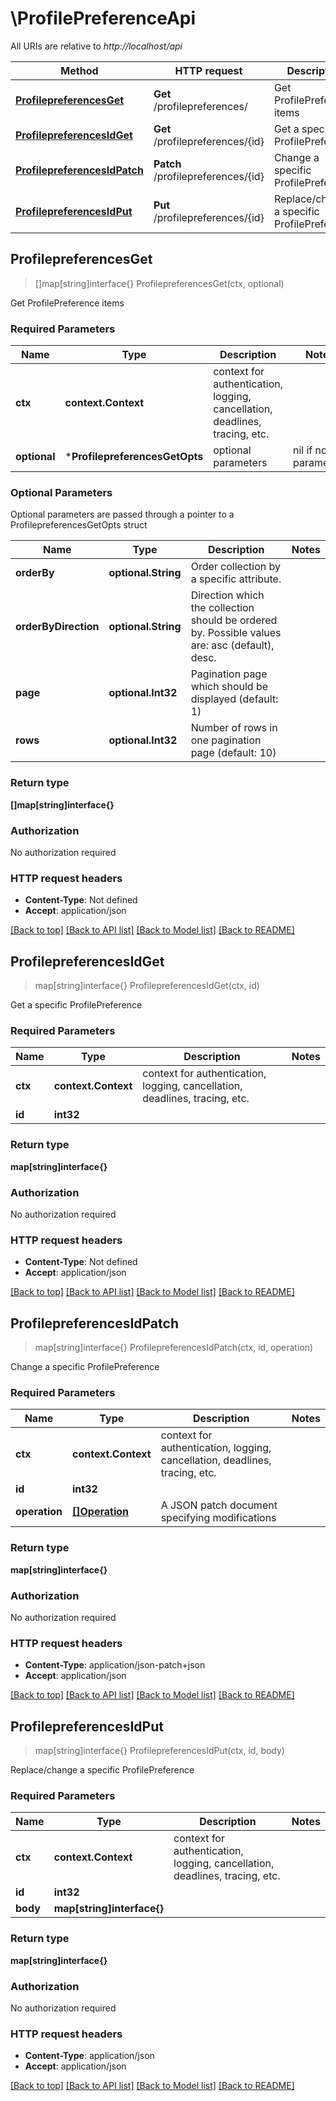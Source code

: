 # \ProfilePreferenceApi

All URIs are relative to *http://localhost/api*

Method | HTTP request | Description
------------- | ------------- | -------------
[**ProfilepreferencesGet**](ProfilePreferenceApi.md#ProfilepreferencesGet) | **Get** /profilepreferences/ | Get ProfilePreference items
[**ProfilepreferencesIdGet**](ProfilePreferenceApi.md#ProfilepreferencesIdGet) | **Get** /profilepreferences/{id} | Get a specific ProfilePreference
[**ProfilepreferencesIdPatch**](ProfilePreferenceApi.md#ProfilepreferencesIdPatch) | **Patch** /profilepreferences/{id} | Change a specific ProfilePreference
[**ProfilepreferencesIdPut**](ProfilePreferenceApi.md#ProfilepreferencesIdPut) | **Put** /profilepreferences/{id} | Replace/change a specific ProfilePreference



## ProfilepreferencesGet

> []map[string]interface{} ProfilepreferencesGet(ctx, optional)

Get ProfilePreference items

### Required Parameters


Name | Type | Description  | Notes
------------- | ------------- | ------------- | -------------
**ctx** | **context.Context** | context for authentication, logging, cancellation, deadlines, tracing, etc.
 **optional** | ***ProfilepreferencesGetOpts** | optional parameters | nil if no parameters

### Optional Parameters

Optional parameters are passed through a pointer to a ProfilepreferencesGetOpts struct


Name | Type | Description  | Notes
------------- | ------------- | ------------- | -------------
 **orderBy** | **optional.String**| Order collection by a specific attribute. | 
 **orderByDirection** | **optional.String**| Direction which the collection should be ordered by. Possible values are: asc (default), desc. | 
 **page** | **optional.Int32**| Pagination page which should be displayed (default: 1) | 
 **rows** | **optional.Int32**| Number of rows in one pagination page (default: 10) | 

### Return type

**[]map[string]interface{}**

### Authorization

No authorization required

### HTTP request headers

- **Content-Type**: Not defined
- **Accept**: application/json

[[Back to top]](#) [[Back to API list]](../README.md#documentation-for-api-endpoints)
[[Back to Model list]](../README.md#documentation-for-models)
[[Back to README]](../README.md)


## ProfilepreferencesIdGet

> map[string]interface{} ProfilepreferencesIdGet(ctx, id)

Get a specific ProfilePreference

### Required Parameters


Name | Type | Description  | Notes
------------- | ------------- | ------------- | -------------
**ctx** | **context.Context** | context for authentication, logging, cancellation, deadlines, tracing, etc.
**id** | **int32**|  | 

### Return type

**map[string]interface{}**

### Authorization

No authorization required

### HTTP request headers

- **Content-Type**: Not defined
- **Accept**: application/json

[[Back to top]](#) [[Back to API list]](../README.md#documentation-for-api-endpoints)
[[Back to Model list]](../README.md#documentation-for-models)
[[Back to README]](../README.md)


## ProfilepreferencesIdPatch

> map[string]interface{} ProfilepreferencesIdPatch(ctx, id, operation)

Change a specific ProfilePreference

### Required Parameters


Name | Type | Description  | Notes
------------- | ------------- | ------------- | -------------
**ctx** | **context.Context** | context for authentication, logging, cancellation, deadlines, tracing, etc.
**id** | **int32**|  | 
**operation** | [**[]Operation**](operation.md)| A JSON patch document specifying modifications | 

### Return type

**map[string]interface{}**

### Authorization

No authorization required

### HTTP request headers

- **Content-Type**: application/json-patch+json
- **Accept**: application/json

[[Back to top]](#) [[Back to API list]](../README.md#documentation-for-api-endpoints)
[[Back to Model list]](../README.md#documentation-for-models)
[[Back to README]](../README.md)


## ProfilepreferencesIdPut

> map[string]interface{} ProfilepreferencesIdPut(ctx, id, body)

Replace/change a specific ProfilePreference

### Required Parameters


Name | Type | Description  | Notes
------------- | ------------- | ------------- | -------------
**ctx** | **context.Context** | context for authentication, logging, cancellation, deadlines, tracing, etc.
**id** | **int32**|  | 
**body** | **map[string]interface{}**|  | 

### Return type

**map[string]interface{}**

### Authorization

No authorization required

### HTTP request headers

- **Content-Type**: application/json
- **Accept**: application/json

[[Back to top]](#) [[Back to API list]](../README.md#documentation-for-api-endpoints)
[[Back to Model list]](../README.md#documentation-for-models)
[[Back to README]](../README.md)

